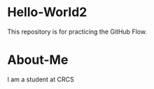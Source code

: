 # Hello-World2
This repository is for practicing the GitHub Flow.
# About-Me
I am a student at CRCS
